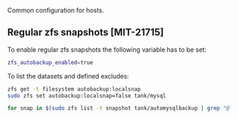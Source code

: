 Common configuration for hosts.

## Regular zfs snapshots [MIT-21715]

To enable regular zfs snapshots the following variable has to be set:

```sh
zfs_autobackup_enabled=true
```

To list the datasets and defined excludes:

```sh
zfs get -t filesystem autobackup:localsnap
sudo zfs set autobackup:localsnap=false tank/mysql

for snap in $(sudo zfs list -t snapshot tank/automysqlbackup | grep "@localsnap-" | awk '{print $1;}'); sudo zfs destroy $snap; end
```
